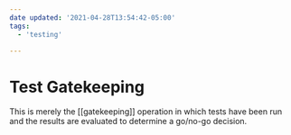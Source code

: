 ```yaml
---
date updated: '2021-04-28T13:54:42-05:00'
tags:
  - 'testing'

---
```


# Test Gatekeeping

This is merely the [[gatekeeping]] operation in which tests have been run and the results are evaluated to determine a go/no-go decision.

